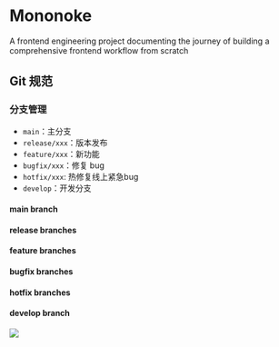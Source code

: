 # Mononoke

A frontend engineering project documenting the journey of building a comprehensive frontend workflow from scratch

## Git 规范

### 分支管理

- `main`：主分支
- `release/xxx`：版本发布
- `feature/xxx`：新功能
- `bugfix/xxx`：修复 bug
- `hotfix/xxx`: 热修复线上紧急bug
- `develop`：开发分支

#### main branch

#### release branches

#### feature branches

#### bugfix branches

#### hotfix branches

#### develop branch

<image src="./GIT 规范.svg"/>
